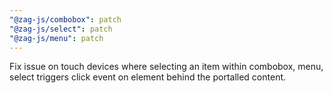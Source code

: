 ```yaml
---
"@zag-js/combobox": patch
"@zag-js/select": patch
"@zag-js/menu": patch
---
```


Fix issue on touch devices where selecting an item within combobox, menu, select triggers click event on element behind the portalled content.
